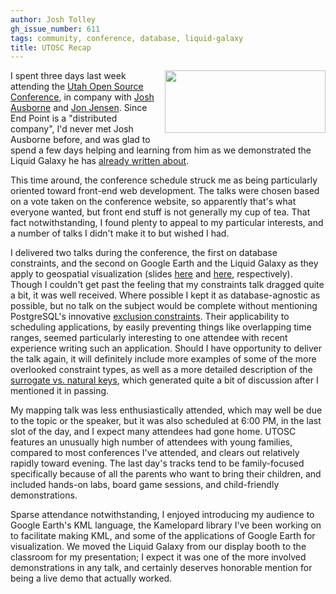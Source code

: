 ```yaml
---
author: Josh Tolley
gh_issue_number: 611
tags: community, conference, database, liquid-galaxy
title: UTOSC Recap
---
```


<div class="separator" style="clear: both; text-align: center;"><a href="http://conference.utos.org/wp-content/uploads/2012/03/utos-logo.png" imageanchor="1" style="clear:right; float:right; margin-left:1em; margin-bottom:1em"><img border="0" height="100" src="http://conference.utos.org/wp-content/uploads/2012/03/utos-logo.png" width="257"/></a></div>

I spent three days last week attending the [Utah Open Source Conference](conference.utos.org), in company with [Josh Ausborne](/team/josh_ausborne) and [Jon Jensen](/team/jon_jensen). Since End Point is a "distributed company", I'd never met Josh Ausborne before, and was glad to spend a few days helping and learning from him as we demonstrated the Liquid Galaxy he has [already written about](http://blog.endpoint.com/2012/05/end-point-at-utah-open-source.html).

This time around, the conference schedule struck me as being particularly oriented toward front-end web development. The talks were chosen based on a vote taken on the conference website, so apparently that's what everyone wanted, but front end stuff is not generally my cup of tea. That fact notwithstanding, I found plenty to appeal to my particular interests, and a number of talks I didn't make it to but wished I had.

I delivered two talks during the conference, the first on database constraints, and the second on Google Earth and the Liquid Galaxy as they apply to geospatial visualization (slides [here](http://josh.endpoint.com/dont-do-that.pdf) and [here](http://josh.endpoint.com/mighty-maps.pdf), respectively). Though I couldn't get past the feeling that my constraints talk dragged quite a bit, it was well received. Where possible I kept it as database-agnostic as possible, but no talk on the subject would be complete without mentioning PostgreSQL's innovative [exclusion constraints](http://www.postgresql.org/docs/current/static/ddl-constraints.html#DDL-CONSTRAINTS-EXCLUSION). Their applicability to scheduling applications, by easily preventing things like overlapping time ranges, seemed particularly interesting to one attendee with recent experience writing such an application. Should I have opportunity to deliver the talk again, it will definitely include more examples of some of the more overlooked constraint types, as well as a more detailed description of the [surrogate vs. natural keys](http://en.wikipedia.org/wiki/Surrogate_key), which generated quite a bit of discussion after I mentioned it in passing.

My mapping talk was less enthusiastically attended, which may well be due to the topic or the speaker, but it was also scheduled at 6:00 PM, in the last slot of the day, and I expect many attendees had gone home. UTOSC features an unusually high number of attendees with young families, compared to most conferences I've attended, and clears out relatively rapidly toward evening. The last day's tracks tend to be family-focused specifically because of all the parents who want to bring their children, and included hands-on labs, board game sessions, and child-friendly demonstrations.

Sparse attendance notwithstanding, I enjoyed introducing my audience to Google Earth's KML language, the Kamelopard library I've been working on to facilitate making KML, and some of the applications of Google Earth for visualization. We moved the Liquid Galaxy from our display booth to the classroom for my presentation; I expect it was one of the more involved demonstrations in any talk, and certainly deserves honorable mention for being a live demo that actually worked.
